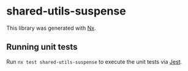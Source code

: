 # shared-utils-suspense

This library was generated with [Nx](https://nx.dev).

## Running unit tests

Run `nx test shared-utils-suspense` to execute the unit tests via [Jest](https://jestjs.io).
